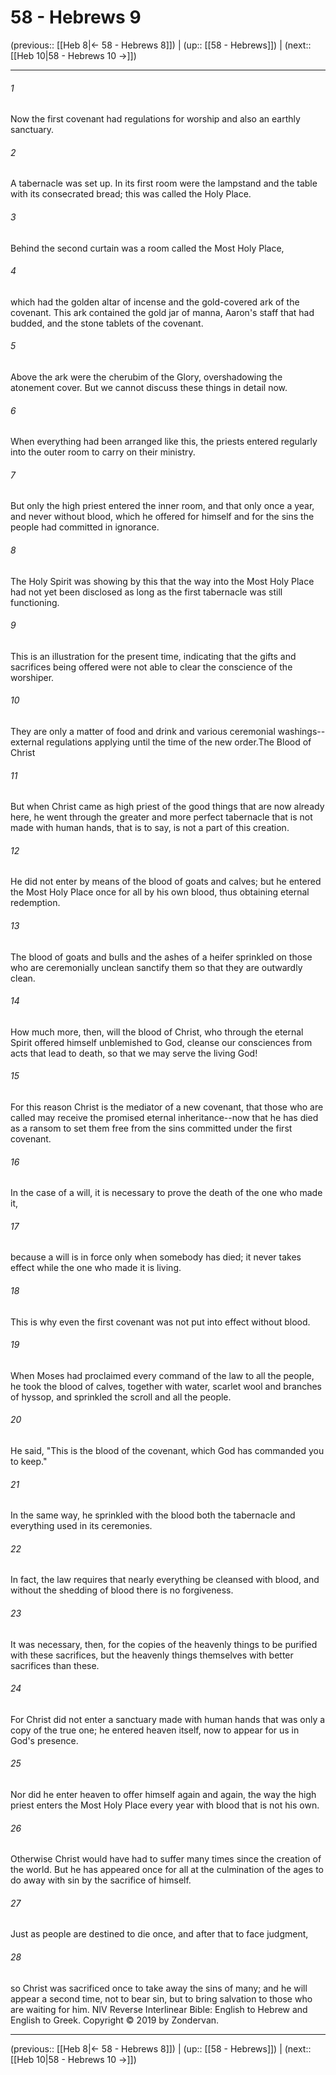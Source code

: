 # 58 - Hebrews 9

(previous:: [[Heb 8|← 58 - Hebrews 8]]) | (up:: [[58 - Hebrews]]) | (next:: [[Heb 10|58 - Hebrews 10 →]])

***


###### 1 
Now the first covenant had regulations for worship and also an earthly sanctuary. 

###### 2 
A tabernacle was set up. In its first room were the lampstand and the table with its consecrated bread; this was called the Holy Place. 

###### 3 
Behind the second curtain was a room called the Most Holy Place, 

###### 4 
which had the golden altar of incense and the gold-covered ark of the covenant. This ark contained the gold jar of manna, Aaron's staff that had budded, and the stone tablets of the covenant. 

###### 5 
Above the ark were the cherubim of the Glory, overshadowing the atonement cover. But we cannot discuss these things in detail now. 

###### 6 
When everything had been arranged like this, the priests entered regularly into the outer room to carry on their ministry. 

###### 7 
But only the high priest entered the inner room, and that only once a year, and never without blood, which he offered for himself and for the sins the people had committed in ignorance. 

###### 8 
The Holy Spirit was showing by this that the way into the Most Holy Place had not yet been disclosed as long as the first tabernacle was still functioning. 

###### 9 
This is an illustration for the present time, indicating that the gifts and sacrifices being offered were not able to clear the conscience of the worshiper. 

###### 10 
They are only a matter of food and drink and various ceremonial washings--external regulations applying until the time of the new order.The Blood of Christ 

###### 11 
But when Christ came as high priest of the good things that are now already here, he went through the greater and more perfect tabernacle that is not made with human hands, that is to say, is not a part of this creation. 

###### 12 
He did not enter by means of the blood of goats and calves; but he entered the Most Holy Place once for all by his own blood, thus obtaining eternal redemption. 

###### 13 
The blood of goats and bulls and the ashes of a heifer sprinkled on those who are ceremonially unclean sanctify them so that they are outwardly clean. 

###### 14 
How much more, then, will the blood of Christ, who through the eternal Spirit offered himself unblemished to God, cleanse our consciences from acts that lead to death, so that we may serve the living God! 

###### 15 
For this reason Christ is the mediator of a new covenant, that those who are called may receive the promised eternal inheritance--now that he has died as a ransom to set them free from the sins committed under the first covenant. 

###### 16 
In the case of a will, it is necessary to prove the death of the one who made it, 

###### 17 
because a will is in force only when somebody has died; it never takes effect while the one who made it is living. 

###### 18 
This is why even the first covenant was not put into effect without blood. 

###### 19 
When Moses had proclaimed every command of the law to all the people, he took the blood of calves, together with water, scarlet wool and branches of hyssop, and sprinkled the scroll and all the people. 

###### 20 
He said, "This is the blood of the covenant, which God has commanded you to keep." 

###### 21 
In the same way, he sprinkled with the blood both the tabernacle and everything used in its ceremonies. 

###### 22 
In fact, the law requires that nearly everything be cleansed with blood, and without the shedding of blood there is no forgiveness. 

###### 23 
It was necessary, then, for the copies of the heavenly things to be purified with these sacrifices, but the heavenly things themselves with better sacrifices than these. 

###### 24 
For Christ did not enter a sanctuary made with human hands that was only a copy of the true one; he entered heaven itself, now to appear for us in God's presence. 

###### 25 
Nor did he enter heaven to offer himself again and again, the way the high priest enters the Most Holy Place every year with blood that is not his own. 

###### 26 
Otherwise Christ would have had to suffer many times since the creation of the world. But he has appeared once for all at the culmination of the ages to do away with sin by the sacrifice of himself. 

###### 27 
Just as people are destined to die once, and after that to face judgment, 

###### 28 
so Christ was sacrificed once to take away the sins of many; and he will appear a second time, not to bear sin, but to bring salvation to those who are waiting for him. NIV Reverse Interlinear Bible: English to Hebrew and English to Greek. Copyright © 2019 by Zondervan.

***

(previous:: [[Heb 8|← 58 - Hebrews 8]]) | (up:: [[58 - Hebrews]]) | (next:: [[Heb 10|58 - Hebrews 10 →]])
